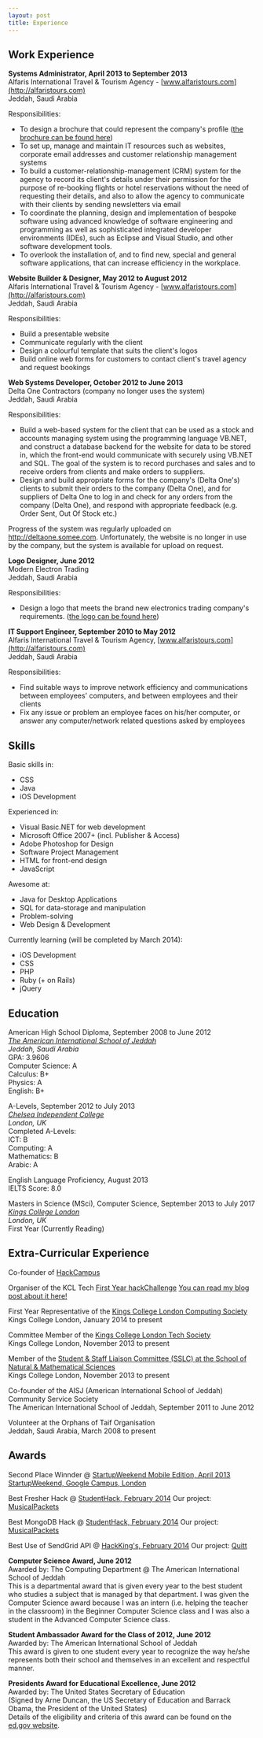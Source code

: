 ```yaml
---
layout: post
title: Experience
---
```


## Work Experience  
  
  
**Systems Administrator, April 2013 to September 2013**  
Alfaris International Travel & Tourism Agency - [www.alfaristours.com](http://alfaristours.com)  
Jeddah, Saudi Arabia  
  
Responsibilities:  
 - To design a brochure that could represent the company's profile ([the brochure can be found here](https://www.dropbox.com/s/w8c5tvtar9uncgn/Alfaris%20Brochure.pdf))   
 - To set up, manage and maintain IT resources such as websites, corporate email addresses and customer relationship management systems   
 - To build a customer-relationship-management (CRM) system for the agency to record its client's details under their permission for the purpose of re-booking flights or hotel reservations without the need of requesting their details, and also to allow the agency to communicate with their clients by sending newsletters via email   
 - To coordinate the planning, design and implementation of bespoke software using advanced knowledge of software engineering and programming as well as sophisticated integrated developer environments (IDEs), such as Eclipse and Visual Studio, and other software development tools.  
 - To overlook the installation of, and to find new, special and general software applications, that can increase efficiency in the workplace.  
  
  
  
**Website Builder & Designer, May 2012 to August 2012**  
Alfaris International Travel & Tourism Agency - [www.alfaristours.com](http://alfaristours.com)  
Jeddah, Saudi Arabia  
  
Responsibilities:  
 - Build a presentable website  
 - Communicate regularly with the client  
 - Design a colourful template that suits the client's logos  
 - Build online web forms for customers to contact client's travel agency and request bookings  
  
  
  
**Web Systems Developer, October 2012 to June 2013**  
Delta One Contractors (company no longer uses the system)  
Jeddah, Saudi Arabia  
  
Responsibilities:  
- Build a web-based system for the client that can be used as a stock and accounts managing system using the programming language VB.NET, and construct a database backend for the website for data to be stored in, which the front-end would communicate with securely using VB.NET and SQL. The goal of the system is to record purchases and sales and to receive orders from clients and make orders to suppliers.  
- Design and build appropriate forms for the company's (Delta One's) clients to submit their orders to the company (Delta One), and for suppliers of Delta One to log in and check for any orders from the company (Delta One), and respond with appropriate feedback (e.g. Order Sent, Out Of Stock etc.)  
  
Progress of the system was regularly uploaded on http://deltaone.somee.com. Unfortunately, the website is no longer in use by the company, but the system is available for upload on request.  
  
  
  
**Logo Designer, June 2012**  
Modern Electron Trading  
Jeddah, Saudi Arabia  
  
Responsibilities:  
 - Design a logo that meets the brand new electronics trading company's requirements. ([the logo can be found here](https://www.dropbox.com/s/zfy4cikmuiqf3xr/elektron.jpg))  
  
  
  
**IT Support Engineer, September 2010 to May 2012**  
Alfaris International Travel & Tourism Agency, [www.alfaristours.com](http://alfaristours.com)  
Jeddah, Saudi Arabia  
  
Responsibilities:  
  
- Find suitable ways to improve network efficiency and communications between employees' computers, and between employees and their clients   
- Fix any issue or problem an employee faces on his/her computer, or answer any computer/network related questions asked by employees   
  
  
  
## Skills  

Basic skills in:
 - CSS
 - Java
 - iOS Development

Experienced in:
 - Visual Basic.NET for web development
 - Microsoft Office 2007+ (incl. Publisher & Access)
 - Adobe Photoshop for Design
 - Software Project Management
 - HTML for front-end design
 - JavaScript

Awesome at:
 - Java for Desktop Applications
 - SQL for data-storage and manipulation
 - Problem-solving
 - Web Design & Development

Currently learning (will be completed by March 2014):
 - iOS Development
 - CSS
 - PHP
 - Ruby (+ on Rails)
 - jQuery

  
  
  
## Education  
  
 American High School Diploma, September 2008 to June 2012   
 *[The American International School of Jeddah](http://aisj.edu.sa)*   
 *Jeddah, Saudi Arabia*   
 GPA: 3.9606   
 Computer Science: A   
 Calculus: B+  
 Physics: A  
 English: B+  
   
 A-Levels, September 2012 to July 2013  
 *[Chelsea Independent College](http://cic.ac)*   
 *London, UK*  
 Completed A-Levels:   
 ICT: B  
 Computing: A   
 Mathematics: B   
 Arabic: A  
  
 English Language Proficiency, August 2013  
 IELTS Score: 8.0  
   
 Masters in Science (MSci), Computer Science, September 2013 to July 2017  
 *[Kings College London](http://kcl.ac.uk)*   
 *London, UK*  
 First Year (Currently Reading)   
  
  
  
## Extra-Curricular Experience      
    
Co-founder of [HackCampus](http://hackcampus.io)

Organiser of the KCL Tech [First Year hackChallenge](https://www.facebook.com/events/236964089821097/)
[You can read my blog post about it here!](http://blog.faresalaboud.me/blog/hackChallenge)

First Year Representative of the [Kings College London Computing Society](http://kclcs.com)  
Kings College London, January 2014 to present   
  
Committee Member of the [Kings College London Tech Society](http://kcltech.com/)  
Kings College London, November 2013 to present  
  
Member of the [Student & Staff Liaison Committee (SSLC) at the School of Natural & Mathematical Sciences](https://internal.kcl.ac.uk/nms/depts/informatics/stu/ug/BSc-SSLC.aspx)  
Kings College London, November 2013 to present  
 
Co-founder of the AISJ (American International School of Jeddah) Community Service Society  
The American International School of Jeddah, September 2011 to June 2012  
  
Volunteer at the Orphans of Taif Organisation  
Jeddah, Saudi Arabia, March 2008 to present   
  

## Awards  
  
 Second Place Winnder @ [StartupWeekend Mobile Edition, April 2013](http://www.youtube.com/watch?v=HdVVdknnxcA)  
 [StartupWeekend, Google Campus, London](http://london.startupweekend.org)
  
 Best Fresher Hack @ [StudentHack, February 2014](http://studenthack.com)
 Our project: [MusicalPackets](http://github.com/fareskalaboud/musicalpackets)

 Best MongoDB Hack @ [StudentHack, February 2014](http://studenthack.com)
 Our project: [MusicalPackets](http://github.com/fareskalaboud/musicalpackets)
 
 Best Use of SendGrid API @ [HackKing's, February 2014](http://hackkings.org)
 Our project: [Quitt](http://hackkings2014s.challengepost.com/submissions/21152-quitt)
 
 **Computer Science Award, June 2012**  
 Awarded by: The Computing Department @ The American International School of Jeddah  
 This is a departmental award that is given every year to the best student who studies a subject that is managed by that department. I was given the Computer Science award because I was an intern (i.e. helping the teacher in the classroom) in the Beginner Computer Science class and I was also a student in the Advanced Computer Science class.  
   
 **Student Ambassador Award for the Class of 2012, June 2012**  
 Awarded by: The American International School of Jeddah  
 This award is given to one student every year to recognize the way he/she represents both their school and themselves in an excellent and respectful manner.  
  
 **Presidents Award for Educational Excellence, June 2012**  
 Awarded by: The United States Secretary of Education   
 (Signed by Arne Duncan, the US Secretary of Education and Barrack Obama, the President of the United States)  
 Details of the eligibility and criteria of this award can be found on the [ed.gov website](http://www2.ed.gov/programs/presedaward/eligibility.html).  
